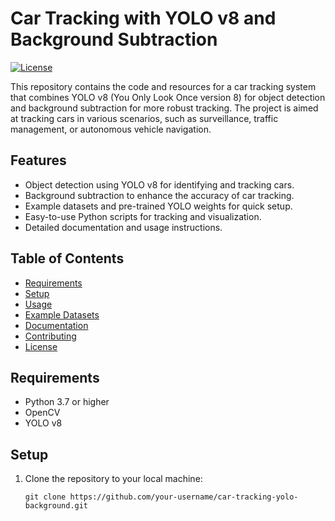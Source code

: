 # Car Tracking with YOLO v8 and Background Subtraction

[![License](https://img.shields.io/badge/License-MIT-blue.svg)](https://opensource.org/licenses/MIT)

This repository contains the code and resources for a car tracking system that combines YOLO v8 (You Only Look Once version 8) for object detection and background subtraction for more robust tracking. The project is aimed at tracking cars in various scenarios, such as surveillance, traffic management, or autonomous vehicle navigation.

## Features

- Object detection using YOLO v8 for identifying and tracking cars.
- Background subtraction to enhance the accuracy of car tracking.
- Example datasets and pre-trained YOLO weights for quick setup.
- Easy-to-use Python scripts for tracking and visualization.
- Detailed documentation and usage instructions.

## Table of Contents

- [Requirements](#requirements)
- [Setup](#setup)
- [Usage](#usage)
- [Example Datasets](#example-datasets)
- [Documentation](#documentation)
- [Contributing](#contributing)
- [License](#license)

## Requirements

- Python 3.7 or higher
- OpenCV
- YOLO v8


## Setup

1. Clone the repository to your local machine:

   ```shell
   git clone https://github.com/your-username/car-tracking-yolo-background.git
